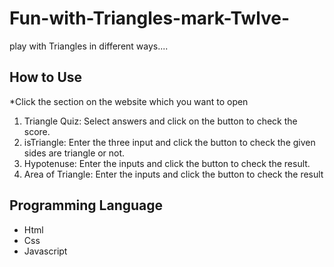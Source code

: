# Fun-with-Triangles-mark-Twlve-
play with Triangles in different ways....

## How to Use

*Click the section on the website which you want to open
1. Triangle Quiz: Select answers and click on the button to check the score.
2. isTriangle: Enter the three input and click the button to check the given sides are triangle or not.
3. Hypotenuse: Enter the inputs and click the button to check the result.
4. Area of Triangle: Enter the inputs and click the button to check the result

## Programming Language
* Html
* Css
* Javascript
